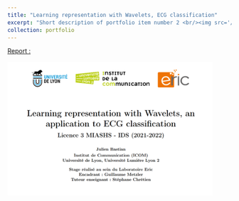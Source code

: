 ```yaml
---
title: "Learning representation with Wavelets, ECG classification"
excerpt: "Short description of portfolio item number 2 <br/><img src='/images/fiche_stage_ECGclassif(300).png'>"
collection: portfolio
---
```



[Report : <br/> <br/><img src='/images/fiche_stage_ECGclassif.png'
                     height=300px>](https://julienbastian.github.io/files/Learning%20Representations%20for%20Wavelets,%20an%20Application%20to%20ECG%20Classification.pdf)


